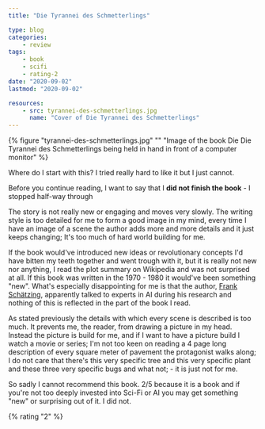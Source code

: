 ```yaml
---
title: "Die Tyrannei des Schmetterlings"

type: blog
categories:
    - review
tags:
    - book
    - scifi
    - rating-2
date: "2020-09-02"
lastmod: "2020-09-02"

resources:
    - src: tyrannei-des-schmetterlings.jpg
      name: "Cover of Die Tyrannei des Schmetterlings"
---
```

{% figure "tyrannei-des-schmetterlings.jpg" "" "Image of the book Die Die Tyrannei des Schmetterlings being held in hand in front of a computer monitor" %}

Where do I start with this? I tried really hard to like it but I just cannot. 

Before you continue reading, I want to say that I **did not finish the book** - I stopped half-way through

The story is not really new or engaging and moves very slowly. The writing style is too detailed for me to form a good image in my mind, every time I have an image of a scene the author adds more and more details and it just keeps changing; It's too much of hard world building for me. 

If the book would've introduced new ideas or revolutionary concepts I'd have bitten my teeth together and went trough with it, but it is really not new nor anything, I read the plot summary on Wikipedia and was not surprised at all. If this book was written in the 1970 - 1980 it would've been something "new". What's especially disappointing for me is that the author, [Frank Schätzing](https://en.wikipedia.org/wiki/Frank_Sch%C3%A4tzing), apparently talked to experts in AI during his research and nothing of this is reflected in the part of the book I read.

As stated previously the details with which every scene is described is too much. It prevents me, the reader, from drawing a picture in my head. Instead the picture is build for me, and if I want to have a picture build I watch a movie or series; I'm not too keen on reading a 4 page long description of every square meter of pavement the protagonist walks along; I do not care that there's this very specific tree and this very specific plant and these three very specific bugs and what not; - it is just not for me.

So sadly I cannot recommend this book. 2/5 because it is a book and if you're not too deeply invested into Sci-Fi or AI you may get something "new" or surprising out of it. I did not.

{% rating "2" %}